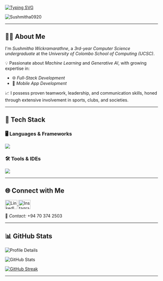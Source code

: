 <!-- Typing SVG Header -->
[![Typing SVG](https://readme-typing-svg.herokuapp.com?size=32&vCenter=true&width=760&lines=Hi+%F0%9F%91%8B%2C+I'm+Sushmitha+Wickramarathne;Computer+Science+Undergraduate+@+UCSC)](https://git.io/typing-svg)

<!-- Profile Views -->
<p align="left">
  <img src="https://komarev.com/ghpvc/?username=Sushmitha0920&label=Profile%20views&color=0e75b6&style=flat" alt="Sushmitha0920" />
</p>

---

## 👨‍💻 About Me

I'm *Sushmitha Wickramarathne*, a *3rd-year Computer Science undergraduate* at the *University of Colombo School of Computing (UCSC)*.

💡 Passionate about *Machine Learning* and *Generative AI*, with growing expertise in:  
- 🌐 *Full-Stack Development*
- 📱 *Mobile App Development*

📈 I possess proven teamwork, leadership, and communication skills, honed through extensive involvement in sports, clubs, and
 societies.

---

## 🔧 Tech Stack

### 🖥 Languages & Frameworks
<p align="left">
  <a href="https://skillicons.dev">
    <img src="https://skillicons.dev/icons?i=c,cpp,html,css,java,mysql,dart,flutter,py,linux,scala,r,react,mongodb,nextjs,nodejs,javascript,express,php" />
  </a>
</p>

### 🛠 Tools & IDEs
<p align="left">
  <a href="https://skillicons.dev">
    <img src="https://skillicons.dev/icons?i=git,powershell,arduino,autocad,figma,linux,idea,ps,au,pr,vscode,androidstudio,postman,docker,discord,qt,r,visualstudio,pycharm,jupyter" />
  </a>
</p>

---

## 🌐 Connect with Me

<p align="left">
  <a href="https://www.linkedin.com/in/sushmitha-wickramarathne-333295364/" target="_blank">
    <img align="center" src="https://raw.githubusercontent.com/rahuldkjain/github-profile-readme-generator/master/src/images/icons/Social/linked-in-alt.svg" alt="LinkedIn" height="30" width="40" />
  </a>
  <a href="https://www.instagram.com/sushmitha_sc/" target="_blank">
    <img align="center" src="https://raw.githubusercontent.com/rahuldkjain/github-profile-readme-generator/master/src/images/icons/Social/instagram.svg" alt="Instagram" height="30" width="40" />
  </a>
</p>

📱 *Contact:* +94 70 374 2503

---

## 📊 GitHub Stats

<!-- Profile Summary Card -->
![Profile Details](https://github-profile-summary-cards.vercel.app/api/cards/profile-details?username=Sushmitha0920&theme=monokai)

<!-- Stats -->
![GitHub Stats](https://github-profile-summary-cards.vercel.app/api/cards/stats?username=Sushmitha0920&theme=monokai)

<!-- Streaks -->
[![GitHub Streak](https://github-readme-streak-stats.herokuapp.com?user=Sushmitha0920&theme=soft-green)](https://git.io/streak-stats)

---

<!-- Footer Note -->
<!---
Sushmitha0920/Sushmitha0920 is a ✨ special ✨ repository because its README.md (this file) appears on your GitHub profile.
--->
